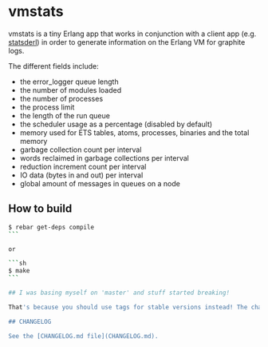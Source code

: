 # vmstats

vmstats is a tiny Erlang app that works in conjunction with a client app (e.g. [statsderl](https://github.com/lpgauth/statsderl)) in order to generate information on the Erlang VM for graphite logs.

The different fields include:
 - the error\_logger queue length
 - the number of modules loaded
 - the number of processes
 - the process limit
 - the length of the run queue
 - the scheduler usage as a percentage (disabled by default)
 - memory used for ETS tables, atoms, processes, binaries and the total memory
 - garbage collection count per interval
 - words reclaimed in garbage collections per interval
 - reduction increment count per interval
 - IO data (bytes in and out) per interval
 - global amount of messages in queues on a node

## How to build

````sh
$ rebar get-deps compile
```

or

```sh
$ make
```

## I was basing myself on 'master' and stuff started breaking!

That's because you should use tags for stable versions instead! The changelog below should let you know what to expect.

## CHANGELOG

See the [CHANGELOG.md file](CHANGELOG.md).
